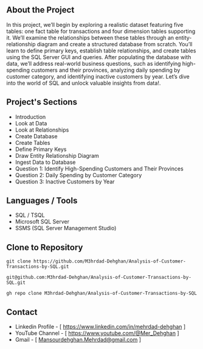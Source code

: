 ## About the Project

In this project, we’ll begin by exploring a realistic dataset featuring five tables: one fact table for transactions and four dimension tables supporting it. We’ll examine the relationships between these tables through an entity-relationship diagram and create a structured database from scratch. You’ll learn to define primary keys, establish table relationships, and create tables using the SQL Server GUI and queries. After populating the database with data, we’ll address real-world business questions, such as identifying high-spending customers and their provinces, analyzing daily spending by customer category, and identifying inactive customers by year. Let’s dive into the world of SQL and unlock valuable insights from data!.


## Project's Sections

- Introduction
- Look at Data
- Look at Relationships
- Create Database
- Create Tables
- Define Primary Keys
- Draw Entity Relationship Diagram
- Ingest Data to Database
- Question 1: Identify High-Spending Customers and Their Provinces
- Question 2: Daily Spending by Customer Category
- Question 3: Inactive Customers by Year


## Languages / Tools

- SQL / TSQL
- Microsoft SQL Server
- SSMS (SQL Server Management Studio)


## Clone to Repository

   ```HTTP
   git clone https://github.com/M3hrdad-Dehghan/Analysis-of-Customer-Transactions-by-SQL.git
   ```

   ```SSH
   git@github.com:M3hrdad-Dehghan/Analysis-of-Customer-Transactions-by-SQL.git
   ```

   ```CL
   gh repo clone M3hrdad-Dehghan/Analysis-of-Customer-Transactions-by-SQL
   ```

## Contact

- Linkedin Profile - [ https://www.linkedin.com/in/mehrdad-dehghan ]
- YouTube Channel - [ https://www.youtube.com/@Mer_Dehghan ]
- Gmail - [ Mansourdehghan.Mehrdad@gmail.com ]
